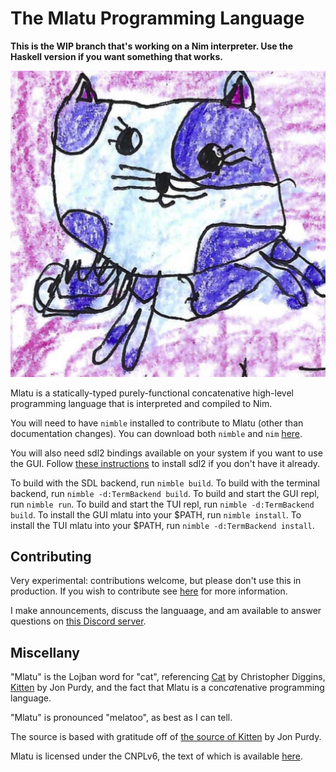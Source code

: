 # The Mlatu Programming Language

**This is the WIP branch that's working on a Nim interpreter. Use the Haskell version if you want something that works.**

![Mlatu logo](/assets/logo.jpg)

Mlatu is a statically-typed purely-functional concatenative high-level programming language that is interpreted and compiled to Nim.

You will need to have `nimble` installed to contribute to Mlatu (other than documentation changes). You can download both `nimble` and `nim` [here](https://nim-lang.org/install.html).

You will also need sdl2 bindings available on your system if you want to use the GUI. Follow [these instructions](https://github.com/nim-lang/sdl2#pre-requisites) to install sdl2 if you don't have it already.

To build with the SDL backend, run `nimble build`. To build with the terminal backend, run `nimble -d:TermBackend build`.
To build and start the GUI repl, run `nimble run`. To build and start the TUI repl, run `nimble -d:TermBackend build`.
To install the GUI mlatu into your $PATH, run `nimble install`. To install the TUI mlatu into your $PATH, run `nimble -d:TermBackend install`.

## Contributing

Very experimental: contributions welcome, but please don't use this in production. If you wish to contribute see [here](/CONTRIBUTING.md) for more information.

I make announcements, discuss the languaage, and am available to answer questions on [this Discord server](https://discord.gg/qNQV6nnAZj).

## Miscellany

"Mlatu" is the Lojban word for "cat", referencing [Cat](https://github.com/cdiggins/cat-language) by Christopher Diggins, [Kitten](https://kittenlang.org/) by Jon Purdy, and the fact that Mlatu is a con*cat*enative programming language.

"Mlatu" is pronounced "melatoo", as best as I can tell.

The source is based with gratitude off of [the source of Kitten](https://github.com/evincarofautumn/kitten) by Jon Purdy.

Mlatu is licensed under the CNPLv6, the text of which is available [here](LICENSE).
